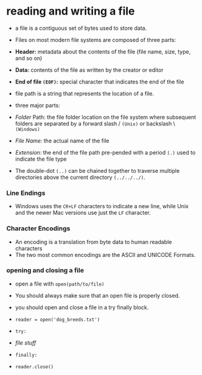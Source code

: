 # reading and writing a file

- a file is a contiguous set of bytes used to store data.

- Files on most modern file systems are composed of three parts:

- **Header:** metadata about the contents of the file (file name, size, type, and so on)
- **Data:** contents of the file as written by the creator or editor
- **End of file `(EOF)`:** special character that indicates the end of the file

- file path is a string that represents the location of a file. 

- three major parts:
- *Folder* Path: the file folder location on the file system where subsequent folders are separated by a forward slash / `(Unix)` or backslash \ `(Windows)`
- *File Name:* the actual name of the file
- *Extension:* the end of the file path pre-pended with a period `(.)` used to indicate the file type

- The double-dot `(..)` can be chained together to traverse multiple directories above the current directory `(../../../)`.

### Line Endings
- Windows uses the `CR+LF` characters to indicate a new line, while Unix and the newer Mac versions use just the `LF` character.

### Character Encodings
- An encoding is a translation from byte data to human readable characters
- The two most common encodings are the ASCII and UNICODE Formats.

### opening and closing a file
- open a file with `open(path/to/file)`
- You should always make sure that an open file is properly closed.

- you should open and close a file in a try finally block.

- `reader = open('dog_breeds.txt')`
- `try:`
-    *file stuff*
- `finally:`
-    `reader.close()`


